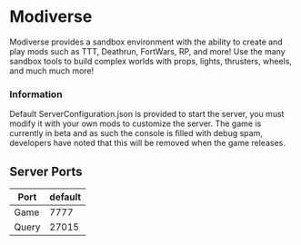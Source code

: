 # Modiverse

Modiverse provides a sandbox environment with the ability to create and play mods such as TTT, Deathrun, FortWars, RP, and more! Use the many sandbox tools to build complex worlds with props, lights, thrusters, wheels, and much much more!

### Information
Default ServerConfiguration.json is provided to start the server, you must modify it with your own mods to customize the server. The game is currently in beta and as such the console is filled with debug spam, developers have noted that this will be removed when the game releases.

## Server Ports


| Port        | default |
|-------------|---------|
| Game        | 7777    |
| Query     | 27015    |
